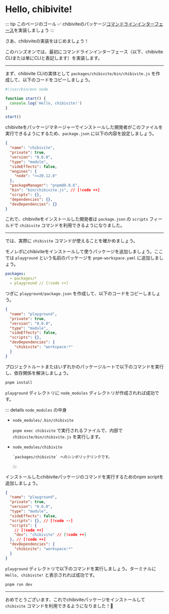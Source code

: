 # Hello, chibivite!

::: tip このページのゴール
✅ chibiviteのパッケージ[コマンドラインインターフェース](/ja/concepts/command-line-interface)を実装しましょう
:::

さあ、chibiviteの実装をはじめましょう！

このハンズオンでは、最初にコマンドラインインターフェース（以下、chibivite CLIまたは単にCLIと表記します）を実装します。

---

まず、chibivite CLIの実体として `packages/chibivite/bin/chibivite.js` を作成して、以下のコードをコピーしましょう。

```js
#!/usr/bin/env node

function start() {
  console.log('Hello, chibivite!')
}

start()
```

chibiviteをパッケージマネージャーでインストールした開発者がこのファイルを実行できるようにするため、`package.json` に以下の内容を設定しましょう。

```json
{
  "name": "chibivite",
  "private": true,
  "version": "0.0.0",
  "type": "module",
  "sideEffects": false,
  "engines": {
    "node": ">=20.12.0"
  },
  "packageManager": "pnpm@9.0.6",
  "bin": "bin/chibivite.js", // [!code ++]
  "scripts": {},
  "dependencies": {},
  "devDependencies": {}
}
```

これで、chibiviteをインストールした開発者は `package.json` の `scripts` フィールドで `chibivite` コマンドを利用できるようになりました。

---

では、実際に `chibivite` コマンドが使えることを確かめましょう。

モノレポにchibiviteをインストールして使うパッケージを追加しましょう。ここでは `playground` という名前のパッケージを `pnpm-workspace.yaml` に追加しましょう。

```yaml
packages:
  - packages/*
  - playground // [!code ++]
```

つぎに `playground/package.json` を作成して、以下のコードをコピーしましょう。

```json
{
  "name": "playground",
  "private": true,
  "version": "0.0.0",
  "type": "module",
  "sideEffects": false,
  "scripts": {},
  "devDependencies": {
    "chibivite": "workspace:*"
  }
}
```

プロジェクトルートまたはいずれかのパッケージルートで以下のコマンドを実行し、依存関係を解決しましょう。

```bash
pnpm install
```

`playground` ディレクトリに `node_modules` ディレクトリが作成されれば成功です。

::: details `node_modules` の中身

- `node_modules/.bin/chibivite`

  `pnpm exec chibivite` で実行されるファイルで、内部で `chibivite/bin/chibivite.js` を実行します。

- `node_modules/chibivite`

      `packages/chibivite` へのシンボリックリンクです。

  :::

インストールしたchibiviteパッケージのコマンドを実行するためのnpm scriptを追加しましょう。

```json
{
  "name": "playground",
  "private": true,
  "version": "0.0.0",
  "type": "module",
  "sideEffects": false,
  "scripts": {}, // [!code --]
  "scripts": {
    // [!code ++]
    "dev": "chibivite" // [!code ++]
  }, // [!code ++]
  "devDependencies": {
    "chibivite": "workspace:*"
  }
}
```

`playground` ディレクトリで以下のコマンドを実行しましょう。ターミナルに `Hello, chibivite!` と表示されれば成功です。

```bash
pnpm run dev
```

---

おめでとうございます、これでchibiviteパッケージをインストールして `chibivite` コマンドを利用できるようになりました！🎉
